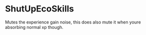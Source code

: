 # ShutUpEcoSkills
Mutes the experience gain noise, this does also mute it when youre absorbing normal xp though.
